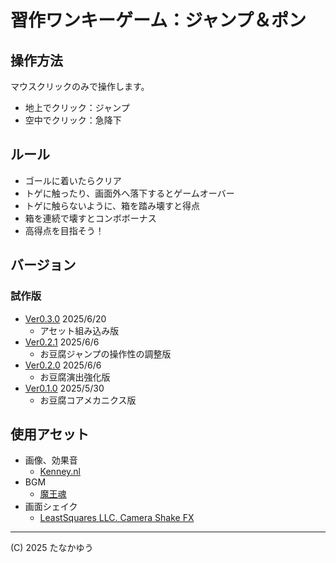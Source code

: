# 習作ワンキーゲーム：ジャンプ＆ポン

## 操作方法

マウスクリックのみで操作します。

- 地上でクリック：ジャンプ
- 空中でクリック：急降下

## ルール

- ゴールに着いたらクリア
- トゲに触ったり、画面外へ落下するとゲームオーバー
- トゲに触らないように、箱を踏み壊すと得点
- 箱を連続で壊すとコンボボーナス
- 高得点を目指そう！


## バージョン

### 試作版

- [Ver0.3.0](ver030/index.html) 2025/6/20
  - アセット組み込み版
- [Ver0.2.1](ver021/index.html) 2025/6/6
  - お豆腐ジャンプの操作性の調整版
- [Ver0.2.0](ver020/index.html) 2025/6/6
  - お豆腐演出強化版
- [Ver0.1.0](ver010/index.html) 2025/5/30
  - お豆腐コアメカニクス版


## 使用アセット

- 画像、効果音
  - [Kenney.nl](https://kenney.nl/)
- BGM
  - [魔王魂](https://maou.audio/)
- 画面シェイク
  - [LeastSquares LLC. Camera Shake FX](https://assetstore.unity.com/packages/tools/particles-effects/camera-shake-fx-146554)



---

(C) 2025 たなかゆう
